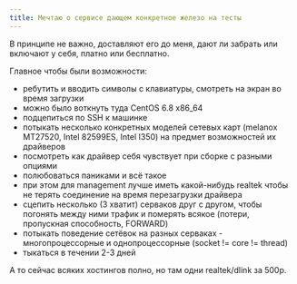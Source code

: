 ```yaml
---
title: Мечтаю о сервисе дающем конкретное железо на тесты
---
```


В принципе не важно, доставляют его до меня, дают ли забрать или включают у себя, платно или бесплатно.

Главное чтобы были возможности:

- ребутить и вводить символы с клавиатуры, смотреть на экран во время загрузки
- можно было воткнуть туда CentOS 6.8 x86_64
- подцепиться по SSH к машинке
- потыкать несколько конкретных моделей сетевых карт (melanox MT27520, Intel 82599ES, Intel I350) на предмет возможностей их драйверов
- посмотреть как драйвер себя чувствует при сборке с разными опциями
- полюбоваться паниками и всё такое
- при этом для management лучше иметь какой-нибудь realtek чтобы не терять соединение на время перезагрузки драйвера
- сцепить несколько (3 хватит) серваков друг с другом, чтобы погонять между ними трафик и померять всякое (потери, пропускная способность, FORWARD)
- потыкать поведение сетёвок на разных серваках - многопроцессорные и однопроцессорные (socket != core != thread)
- тыкаться в течении 2-3 дней

А то сейчас всяких хостингов полно, но там одни realtek/dlink за 500р.
